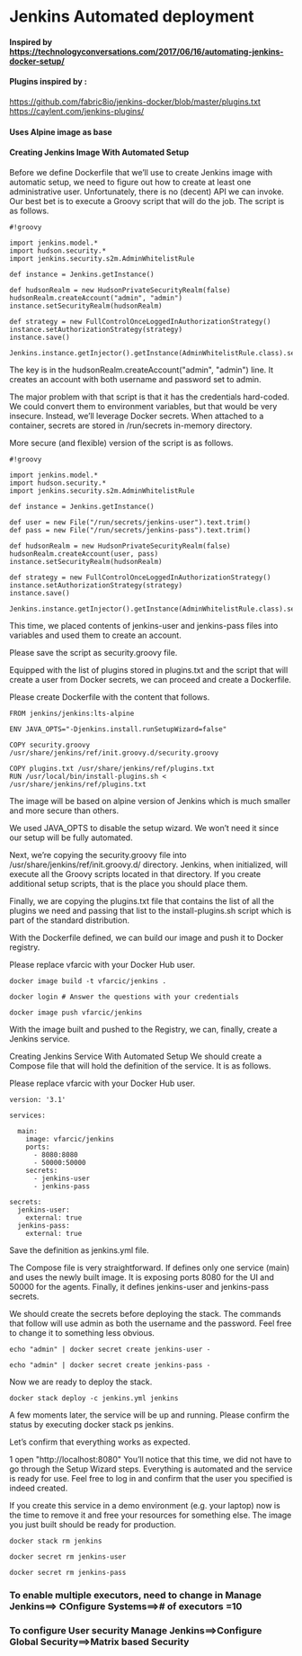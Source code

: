 # Jenkins Automated deployment


#### Inspired by https://technologyconversations.com/2017/06/16/automating-jenkins-docker-setup/
#### Plugins inspired by :
https://github.com/fabric8io/jenkins-docker/blob/master/plugins.txt
https://caylent.com/jenkins-plugins/

#### Uses Alpine image as base

#### Creating Jenkins Image With Automated Setup
Before we define Dockerfile that we’ll use to create Jenkins image with automatic setup, we need to figure out how to create at least one administrative user. Unfortunately, there is no (decent) API we can invoke. Our best bet is to execute a Groovy script that will do the job. The script is as follows.

```
#!groovy
 
import jenkins.model.*
import hudson.security.*
import jenkins.security.s2m.AdminWhitelistRule
 
def instance = Jenkins.getInstance()
 
def hudsonRealm = new HudsonPrivateSecurityRealm(false)
hudsonRealm.createAccount("admin", "admin")
instance.setSecurityRealm(hudsonRealm)
 
def strategy = new FullControlOnceLoggedInAuthorizationStrategy()
instance.setAuthorizationStrategy(strategy)
instance.save()
 
Jenkins.instance.getInjector().getInstance(AdminWhitelistRule.class).setMasterKillSwitch(false)
```

The key is in the hudsonRealm.createAccount("admin", "admin") line. It creates an account with both username and password set to admin.

The major problem with that script is that it has the credentials hard-coded. We could convert them to environment variables, but that would be very insecure. Instead, we’ll leverage Docker secrets. When attached to a container, secrets are stored in /run/secrets in-memory directory.

More secure (and flexible) version of the script is as follows.

```
#!groovy
 
import jenkins.model.*
import hudson.security.*
import jenkins.security.s2m.AdminWhitelistRule
 
def instance = Jenkins.getInstance()
 
def user = new File("/run/secrets/jenkins-user").text.trim()
def pass = new File("/run/secrets/jenkins-pass").text.trim()
 
def hudsonRealm = new HudsonPrivateSecurityRealm(false)
hudsonRealm.createAccount(user, pass)
instance.setSecurityRealm(hudsonRealm)
 
def strategy = new FullControlOnceLoggedInAuthorizationStrategy()
instance.setAuthorizationStrategy(strategy)
instance.save()
 
Jenkins.instance.getInjector().getInstance(AdminWhitelistRule.class).setMasterKillSwitch(false)
```

This time, we placed contents of jenkins-user and jenkins-pass files into variables and used them to create an account.

Please save the script as security.groovy file.

Equipped with the list of plugins stored in plugins.txt and the script that will create a user from Docker secrets, we can proceed and create a Dockerfile.

Please create Dockerfile with the content that follows.

```
FROM jenkins/jenkins:lts-alpine
 
ENV JAVA_OPTS="-Djenkins.install.runSetupWizard=false"
 
COPY security.groovy /usr/share/jenkins/ref/init.groovy.d/security.groovy
 
COPY plugins.txt /usr/share/jenkins/ref/plugins.txt
RUN /usr/local/bin/install-plugins.sh < /usr/share/jenkins/ref/plugins.txt
```

The image will be based on alpine version of Jenkins which is much smaller and more secure than others.

We used JAVA_OPTS to disable the setup wizard. We won’t need it since our setup will be fully automated.

Next, we’re copying the security.groovy file into /usr/share/jenkins/ref/init.groovy.d/ directory. Jenkins, when initialized, will execute all the Groovy scripts located in that directory. If you create additional setup scripts, that is the place you should place them.

Finally, we are copying the plugins.txt file that contains the list of all the plugins we need and passing that list to the install-plugins.sh script which is part of the standard distribution.

With the Dockerfile defined, we can build our image and push it to Docker registry.

Please replace vfarcic with your Docker Hub user.

```
docker image build -t vfarcic/jenkins .
 
docker login # Answer the questions with your credentials
 
docker image push vfarcic/jenkins
```

With the image built and pushed to the Registry, we can, finally, create a Jenkins service.

Creating Jenkins Service With Automated Setup
We should create a Compose file that will hold the definition of the service. It is as follows.

Please replace vfarcic with your Docker Hub user.

```
version: '3.1'
 
services:
 
  main:
    image: vfarcic/jenkins
    ports:
      - 8080:8080
      - 50000:50000
    secrets:
      - jenkins-user
      - jenkins-pass
 
secrets:
  jenkins-user:
    external: true
  jenkins-pass:
    external: true
```

Save the definition as jenkins.yml file.

The Compose file is very straightforward. If defines only one service (main) and uses the newly built image. It is exposing ports 8080 for the UI and 50000 for the agents. Finally, it defines jenkins-user and jenkins-pass secrets.

We should create the secrets before deploying the stack. The commands that follow will use admin as both the username and the password. Feel free to change it to something less obvious.
```
echo "admin" | docker secret create jenkins-user -
 
echo "admin" | docker secret create jenkins-pass -
```
Now we are ready to deploy the stack.

```
docker stack deploy -c jenkins.yml jenkins
```
A few moments later, the service will be up and running. Please confirm the status by executing docker stack ps jenkins.

Let’s confirm that everything works as expected.

1
open "http://localhost:8080"
You’ll notice that this time, we did not have to go through the Setup Wizard steps. Everything is automated and the service is ready for use. Feel free to log in and confirm that the user you specified is indeed created.

If you create this service in a demo environment (e.g. your laptop) now is the time to remove it and free your resources for something else. The image you just built should be ready for production.

```
docker stack rm jenkins
 
docker secret rm jenkins-user
 
docker secret rm jenkins-pass
```

### To enable multiple executors, need to change in Manage Jenkins==> COnfigure Systems==># of executors =10

### To configure User security Manage Jenkins==>Configure Global Security==>Matrix based Security
